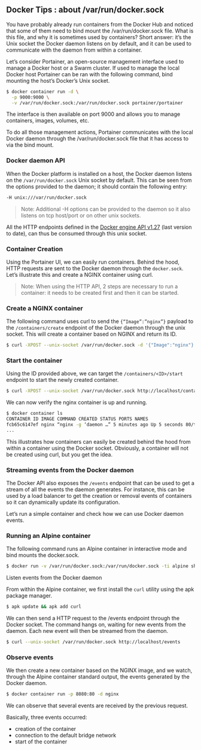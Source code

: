 ## Docker Tips : about /var/run/docker.sock

You have probably already run containers from the Docker Hub and noticed that some of them need to bind mount the /var/run/docker.sock file. What is this file, and why it is sometimes used by containers? Short answer: it’s the Unix socket the Docker daemon listens on by default, and it can be used to communicate with the daemon from within a container.

Let’s consider Portainer, an open-source management interface used to manage a Docker host or a Swarm cluster. If used to manage the local Docker host Portainer can be ran with the following command, bind mounting the host’s Docker’s Unix socket.

```bash
$ docker container run -d \
  -p 9000:9000 \
  -v /var/run/docker.sock:/var/run/docker.sock portainer/portainer
```

The interface is then available on port 9000 and allows you to manage containers, images, volumes, etc.

To do all those management actions, Portainer communicates with the local Docker daemon through the /var/run/docker.sock file that it has access to via the bind mount.

### Docker daemon API

When the Docker platform is installed on a host, the Docker daemon listens on the `/var/run/docker.sock` Unix socket by default. This can be seen from the options provided to the daemon; it should contain the following entry:

```bash
-H unix:///var/run/docker.sock
```

> Note: Additional -H options can be provided to the daemon so it also listens on tcp host/port or on other unix sockets.

All the HTTP endpoints defined in the [Docker engine API v1.27](https://docs.docker.com/engine/api/v1.27) (last version to date), can thus be consumed through this unix socket.

### Container Creation

Using the Portainer UI, we can easily run containers. Behind the hood, HTTP requests are sent to the Docker daemon through the `docker.sock`. Let’s illustrate this and create a NGINX container using curl.

> Note: When using the HTTP API, 2 steps are necessary to run a container: it needs to be created first and then it can be started.

### Create a NGINX container

The following command uses curl to send the `{“Image”:”nginx”}` payload to the `/containers/create` endpoint of the Docker daemon through the unix socket. This will create a container based on NGINX and return its ID.

```bash
$ curl -XPOST --unix-socket /var/run/docker.sock -d '{"Image":"nginx"}' -H 'Content-Type: application/json' http://localhost/containers/create{"Id":"fcb65c6147efb862d5ea3a2ef20e793c52f0fafa3eb04e4292cb4784c5777d65","Warnings":null}
```

### Start the container

Using the ID provided above, we can target the `/containers/<ID>/start` endpoint to start the newly created container.

```bash
$ curl -XPOST --unix-socket /var/run/docker.sock http://localhost/containers/fcb6...7d65/start
```

We can now verify the nginx container is up and running.

```bash
$ docker container ls
CONTAINER ID IMAGE COMMAND CREATED STATUS PORTS NAMES
fcb65c6147ef nginx “nginx -g ‘daemon …” 5 minutes ago Up 5 seconds 80/tcp, 443/tcp ecstatic_kirch
...
```

This illustrates how containers can easily be created behind the hood from within a container using the Docker socket. Obviously, a container will not be created using curl, but you get the idea.

### Streaming events from the Docker daemon

The Docker API also exposes the `/events` endpoint that can be used to get a stream of all the events the daemon generates. For instance, this can be used by a load balancer to get the creation or removal events of containers so it can dynamically update its configuration.

Let’s run a simple container and check how we can use Docker daemon events.

### Running an Alpine container

The following command runs an Alpine container in interactive mode and bind mounts the docker.sock.

```bash
$ docker run -v /var/run/docker.sock:/var/run/docker.sock -ti alpine sh
```

Listen events from the Docker daemon

From within the Alpine container, we first install the `curl` utility using the apk package manager.

```bash
$ apk update && apk add curl
```

We can then send a HTTP request to the /events endpoint through the Docker socket. The command hangs on, waiting for new events from the daemon. Each new event will then be streamed from the daemon.

```bash
$ curl --unix-socket /var/run/docker.sock http://localhost/events
```

### Observe events

We then create a new container based on the NGINX image, and we watch, through the Alpine container standard output, the events generated by the Docker daemon.

```bash
$ docker container run -p 8080:80 -d nginx
```

We can observe that several events are received by the previous request.

Basically, three events occurred:

* creation of the container
* connection to the default bridge network
* start of the container